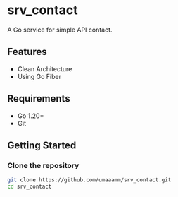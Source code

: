 # srv_contact

A Go service for simple API contact.

## Features

- Clean Architecture
- Using Go Fiber

## Requirements

- Go 1.20+
- Git

## Getting Started

### Clone the repository

```bash
git clone https://github.com/umaaamm/srv_contact.git
cd srv_contact
